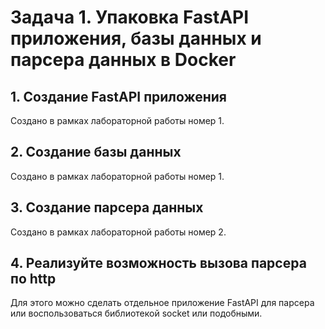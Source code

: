 # Задача 1. Упаковка FastAPI приложения, базы данных и парсера данных в Docker

## 1. Создание FastAPI приложения 

Создано в рамках лабораторной работы номер 1.

## 2. Создание базы данных

Создано в рамках лабораторной работы номер 1.

## 3. Создание парсера данных

Создано в рамках лабораторной работы номер 2.

## 4. Реализуйте возможность вызова парсера по http 

Для этого можно сделать отдельное приложение FastAPI для парсера или воспользоваться библиотекой socket или подобными.